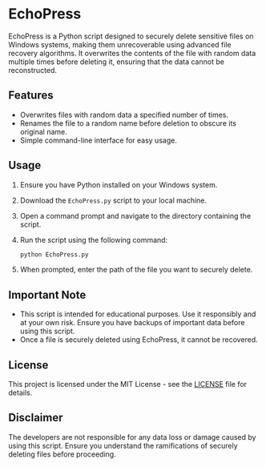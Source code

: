 # EchoPress

EchoPress is a Python script designed to securely delete sensitive files on Windows systems, making them unrecoverable using advanced file recovery algorithms. It overwrites the contents of the file with random data multiple times before deleting it, ensuring that the data cannot be reconstructed.

## Features

- Overwrites files with random data a specified number of times.
- Renames the file to a random name before deletion to obscure its original name.
- Simple command-line interface for easy usage.

## Usage

1. Ensure you have Python installed on your Windows system.
2. Download the `EchoPress.py` script to your local machine.
3. Open a command prompt and navigate to the directory containing the script.
4. Run the script using the following command:

   ```bash
   python EchoPress.py
   ```

5. When prompted, enter the path of the file you want to securely delete.

## Important Note

- This script is intended for educational purposes. Use it responsibly and at your own risk. Ensure you have backups of important data before using this script.
- Once a file is securely deleted using EchoPress, it cannot be recovered.

## License

This project is licensed under the MIT License - see the [LICENSE](LICENSE) file for details.

## Disclaimer

The developers are not responsible for any data loss or damage caused by using this script. Ensure you understand the ramifications of securely deleting files before proceeding.